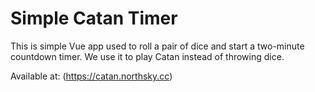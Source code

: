 # Simple Catan Timer

This is simple Vue app used to roll a pair of dice and start a two-minute countdown timer. We use it to play Catan instead of throwing dice.

Available at: (https://catan.northsky.cc)

